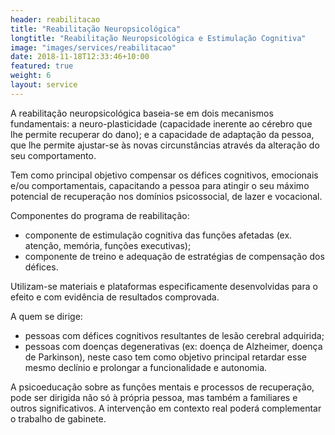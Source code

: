 ```yaml
---
header: reabilitacao
title: "Reabilitação Neuropsicológica"
longtitle: "Reabilitação Neuropsicológica e Estimulação Cognitiva"
image: "images/services/reabilitacao"
date: 2018-11-18T12:33:46+10:00
featured: true
weight: 6
layout: service
---
```


A reabilitação neuropsicológica baseia-se em dois mecanismos fundamentais: a neuro-plasticidade (capacidade inerente ao cérebro que lhe permite recuperar do dano); e a capacidade de adaptação da pessoa, que lhe permite ajustar-se às novas circunstâncias através da alteração do seu comportamento.

Tem como principal objetivo compensar os défices cognitivos, emocionais e/ou comportamentais, capacitando a pessoa para atingir o seu máximo potencial de recuperação nos domínios psicossocial, de lazer e vocacional.

Componentes do programa de reabilitação:
* componente de estimulação cognitiva das funções afetadas (ex. atenção, memória, funções executivas); 
* componente de treino e adequação de estratégias de compensação dos défices.

Utilizam-se materiais e plataformas especificamente desenvolvidas para o efeito e com evidência de resultados comprovada. 

A quem se dirige:
* pessoas com défices cognitivos resultantes de lesão cerebral adquirida;
* pessoas com doenças degenerativas (ex: doença de Alzheimer, doença de Parkinson), neste caso tem como objetivo principal retardar esse mesmo declínio e prolongar a funcionalidade e autonomia.

A psicoeducação sobre as funções mentais e processos de recuperação, pode ser dirigida não só à própria pessoa, mas também a familiares e outros significativos. A intervenção em contexto real poderá complementar o trabalho de gabinete.